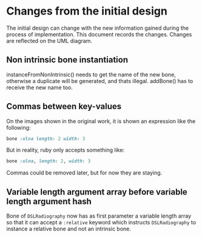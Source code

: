 # Changes from the initial design

The initial design can change with the new information gained during the process of implementation. This document records the changes. Changes are reflected on the UML diagram.

## Non intrinsic bone instantiation

instanceFromNonIntrinsic() needs to get the name of the new bone, otherwise a duplicate will be generated, and thats illegal. addBone() has to receive the new name too.

## Commas between key-values 

On the images shown in the original work, it is shown an expression like the following:

```ruby
bone :ulna length: 2 width: 3
```

But in reality, ruby only accepts something like:

```ruby
bone :ulna, length: 2, width: 3
```

Commas could be removed later, but for now they are staying.

## Variable length argument array before variable length argument hash

Bone of <code>DSLRadiography</code> now has as first parameter a variable length array so that it can accept a <code>:relative</code> keyword which instructs <code>DSLRadiography</code> to instance a relative bone and not an intrinsic bone.